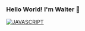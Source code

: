 ### Hello World! I'm Walter 👋

[![JAVASCRIPT](https://img.shields.io/badge/JavaScript-F7DF1E?style=for-the-badge&logo=javascript&logoColor=black)]()
